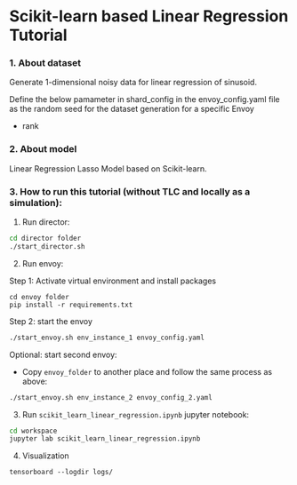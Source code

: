 # Scikit-learn based Linear Regression Tutorial

### 1. About dataset

Generate 1-dimensional noisy data for linear regression of sinusoid. 

Define the below pamameter in shard_config in the envoy_config.yaml file as the random seed for the dataset generation for a specific Envoy 
- rank

### 2. About model

Linear Regression Lasso Model based on Scikit-learn.


### 3. How to run this tutorial (without TLC and locally as a simulation):

1. Run director:

```sh
cd director folder
./start_director.sh
```

2. Run envoy:

Step 1: Activate virtual environment and install packages
```
cd envoy folder
pip install -r requirements.txt
```
Step 2: start the envoy
```sh
./start_envoy.sh env_instance_1 envoy_config.yaml
```

Optional: start second envoy:

- Copy `envoy_folder` to another place and follow the same process as above:

```sh
./start_envoy.sh env_instance_2 envoy_config_2.yaml
```

3. Run `scikit_learn_linear_regression.ipynb` jupyter notebook:

```sh
cd workspace
jupyter lab scikit_learn_linear_regression.ipynb
```

4. Visualization

```
tensorboard --logdir logs/
```
